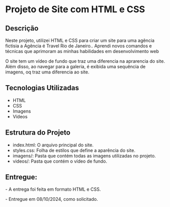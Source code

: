 # Projeto de Site com HTML e CSS

## Descrição

Neste projeto, utilizei  HTML e CSS para criar um site para uma agência fictisia a Agência é  Travel Rio de Janeiro.. 
Aprendi novos comandos e técnicas que aprimoram as minhas habilidades em desenvolvimento web 

O site tem um vídeo de fundo que traz uma diferencia na aprarencia do site. Além disso, ao navegar para a galeria, é exibida uma sequência de imagens, 
oq traz uma diferencia ao site.

## Tecnologias Utilizadas

- HTML
- CSS
- Imagens
- Vídeos

## Estrutura do Projeto

- index.html: O arquivo principal do site.
- styles.css: Folha de estilos que define a aparência do site.
- imagens/: Pasta que contém todas as imagens utilizadas no projeto.
- videos/: Pasta que contém o vídeo de fundo.

## Entregue:
<p>- A entrega foi feita em formato HTML e CSS.</p>
<p>- Entregue em 08/10/2024, como solicitado.</p>



